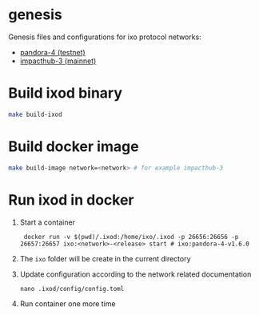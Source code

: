 # genesis

Genesis files and configurations for ixo protocol networks:

- [pandora-4 (testnet)](./pandora-4/README.md)
- [impacthub-3 (mainnet)](./impacthub-3/README.md)

# Build ixod binary

```bash
make build-ixod
```

# Build docker image

```bash
make build-image network=<network> # for example impacthub-3
```

# Run ixod in docker

1. Start a container

   ```
    docker run -v $(pwd)/.ixod:/home/ixo/.ixod -p 26656:26656 -p 26657:26657 ixo:<network>-<release> start # ixo:pandora-4-v1.6.0
   ```

1. The `ixo` folder will be create in the current directory

1. Update configuration according to the network related documentation

   ```
   nano .ixod/config/config.toml
   ```

1. Run container one more time

